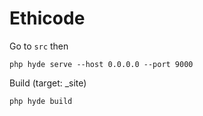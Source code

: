 # Ethicode

Go to `src` then
```
php hyde serve --host 0.0.0.0 --port 9000
```

Build (target: _site)
```
php hyde build
```